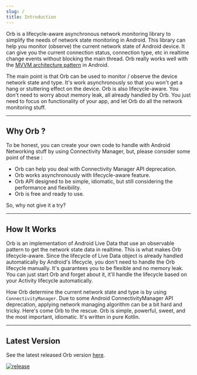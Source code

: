 ```yaml
---
slug: /
title: Introduction
---
```


Orb is a lifecycle-aware asynchronous network monitoring library to simplify the needs of network state monitoring
in Android. This library can help you monitor (observe) the current network state of Android device. It can give you
the current connection status, connection type, etc in realtime change events without blocking the main thread.
Orb really works well with the [MVVM architecture pattern](https://developer.android.com/jetpack/docs/guide#recommended-app-arch)
in Android.

The main point is that Orb can be used to monitor / observe the device network state and type. It's work
asynchronously so that you won't get a hang or stuttering effect on the device. Orb is also lifecycle-aware.
You don't need to worry about memory leak, all already handled by Orb. You just need to focus on functionality of your
app, and let Orb do all the network monitoring stuff.

---

## Why Orb ?

To be honest, you can create your own code to handle with Android Networking stuff by using Connectivity Manager, but,
please consider some point of these :

- Orb can help you deal with Connectivity Manager API deprecation.
- Orb works asynchronously with lifecycle-aware feature.
- Orb API designed to be simple, idiomatic, but still considering the performance and flexibility.
- Orb is free and ready to use.

So, why not give it a try?

---

## How It Works

Orb is an implementation of Android Live Data that use an observable pattern to get the network state data in realtime.
This is what makes Orb lifecycle-aware. Since the lifecycle of Live Data object is already handled automatically by
Android's lifecycle, you don't need to handle the Orb lifecycle manually. It's guarantees you to be flexible and no
memory leak. You can just start Orb and forget about it, it'll handle the lifecycle based on your Activity lifecycle
automatically.

How Orb determine the current network state and type is by using ```ConnectivityManager```. Due to some Android
ConnectivityManager API deprecation, applying network managing algorithm can be a bit hard and tricky. Here's come
Orb to the rescue. Orb is simple, powerful, sweet, and the most important, idiomatic. It's written in pure Kotlin.

---

## Latest Version

See the latest released Orb version [here](https://github.com/ezralazuardy/orb/releases).

<a href="https://jitpack.io/#ezralazuardy/orb"><img src="https://img.shields.io/github/v/release/ezralazuardy/orb" alt="release" target="_blank" rel="noopener noreferrer" /></a>